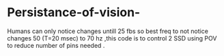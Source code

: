 # Persistance-of-vision-
Humans can only notice changes untill 25 fbs so best freq to not notice changes 50 (T=20 msec) to 70 hz ,this code is to control 2 SSD using POV to reduce number of pins needed . 
